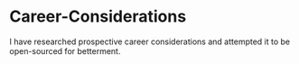 # Career-Considerations
I have researched prospective career considerations and attempted it to be open-sourced for betterment.
